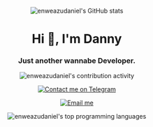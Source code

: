 
<p align="center"><img src="https://github-readme-stats.vercel.app/api?username=enweazudaniel&show_icons=true&theme=radical" alt="enweazudaniel's GitHub stats" /></p>

<h1 align="center">Hi 👋, I'm Danny</h1>
<h3 align="center">Just another wannabe Developer.</h3>

<p align="center"> <img src="https://komarev.com/ghpvc/?username=enweazudaniel" alt="enweazudaniel's contribution activity" /> </p>

<p align="center">
  <a href="https://t.me/dandollar1"><img src="https://img.shields.io/badge/-Contact%20me%20on%20Telegram-blue?style=flat-square&logo=telegram" alt="Contact me on Telegram"></a>
</p>
<p align="center">
  <a href="mailto:enweazu.daniel@gmail.com"><img src="https://img.shields.io/badge/-Email%20me-black?style=flat-square&logo=gmail" alt="Email me"></a>
</p>


<p align="center"><img src="https://github-readme-stats.vercel.app/api/top-langs/?username=enweazudaniel&layout=compact" alt="enweazudaniel's top programming languages" /></p>
